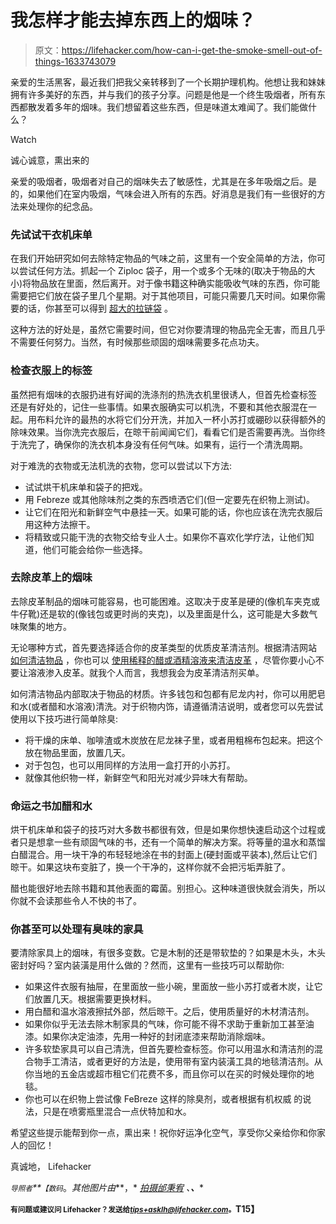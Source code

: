# 我怎样才能去掉东西上的烟味？

> 原文：<https://lifehacker.com/how-can-i-get-the-smoke-smell-out-of-things-1633743079>

亲爱的生活黑客，最近我们把我父亲转移到了一个长期护理机构。他想让我和妹妹拥有许多美好的东西，并与我们的孩子分享。问题是他是一个终生吸烟者，所有东西都散发着多年的烟味。我们想留着这些东西，但是味道太难闻了。我们能做什么？

Watch

诚心诚意，熏出来的

亲爱的吸烟者，吸烟者对自己的烟味失去了敏感性，尤其是在多年吸烟之后。是的，如果他们在室内吸烟，气味会进入所有的东西。好消息是我们有一些很好的方法来处理你的纪念品。

### 先试试干衣机床单

在我们开始研究如何去除特定物品的气味之前，这里有一个安全简单的方法，你可以尝试任何方法。抓起一个 Ziploc 袋子，用一个或多个无味的(取决于物品的大小)将物品放在里面，然后离开。对于像书籍这种确实能吸收气味的东西，你可能需要把它们放在袋子里几个星期。对于其他项目，可能只需要几天时间。如果你需要的话，你甚至可以得到 [超大的拉链袋](https://www.amazon.com/dp/B003U6A3EY?asc_campaign=InlineText&asc_refurl=https://lifehacker.com/how-can-i-get-the-smoke-smell-out-of-things-1633743079&asc_source=&linkCode=ogi&psc=1&smid=ATVPDKIKX0DER&tag=kinjalifehackerlink-20&th=1) 。

这种方法的好处是，虽然它需要时间，但它对你要清理的物品完全无害，而且几乎不需要任何努力。当然，有时候那些顽固的烟味需要多花点功夫。

### 检查衣服上的标签

虽然把有烟味的衣服扔进有好闻的洗涤剂的热洗衣机里很诱人，但首先检查标签 还是有好处的，记住一些事情。如果衣服确实可以机洗，不要和其他衣服混在一起。用布料允许的最热的水将它们分开洗，并加入一杯小苏打或硼砂以获得额外的除味效果。当你洗完衣服后，在晾干前闻闻它们，看看它们是否需要再洗。当你终于洗完了，确保你的洗衣机本身没有任何气味。如果有，运行一个清洗周期。

对于难洗的衣物或无法机洗的衣物，您可以尝试以下方法:

*   试试烘干机床单和袋子的把戏。
*   用 Febreze 或其他除味剂之类的东西喷洒它们(但一定要先在织物上测试)。
*   让它们在阳光和新鲜空气中悬挂一天。如果可能的话，你也应该在洗完衣服后用这种方法擦干。
*   将精致或只能干洗的衣物交给专业人士。如果你不喜欢化学疗法，让他们知道，他们可能会给你一些选择。

### 去除皮革上的烟味

去除皮革制品的烟味可能容易，也可能困难。这取决于皮革是硬的(像机车夹克或牛仔靴)还是软的(像钱包或更时尚的夹克)，以及里面是什么，这可能是大多数气味聚集的地方。

无论哪种方式，首先要选择适合你的皮革类型的优质皮革清洁剂。根据清洁网站 [如何清洁物品](http://www.howtocleanstuff.net/) ，你也可以 [使用稀释的醋或酒精溶液来清洁皮革](http://www.howtocleanstuff.net/how-to-remove-cigarette-smell-from-leather/) ，尽管你要小心不要让溶液渗入皮革。就我个人而言，我想我会为皮革清洁剂买单。

如何清洁物品内部取决于物品的材质。许多钱包和包都有尼龙内衬，你可以用肥皂和水(或者醋和水溶液)清洗。对于织物内饰，请遵循清洁说明，或者您可以先尝试使用以下技巧进行简单除臭:

*   将干燥的床单、咖啡渣或木炭放在尼龙袜子里，或者用粗棉布包起来。把这个放在物品里面，放置几天。
*   对于包包，也可以用同样的方法用一盒打开的小苏打。
*   就像其他织物一样，新鲜空气和阳光对减少异味大有帮助。

### 命运之书加醋和水

烘干机床单和袋子的技巧对大多数书都很有效，但是如果你想快速启动这个过程或者只是想拿一些有顽固气味的书，还有一个简单的解决方案。将等量的温水和蒸馏白醋混合。用一块干净的布轻轻地涂在书的封面上(硬封面或平装本),然后让它们晾干。如果这块布变脏了，换一个干净的，这样你就不会把污垢弄脏了。

醋也能很好地去除书籍和其他表面的霉菌。别担心。这种味道很快就会消失，所以你就不会读那些令人不快的书了。

### 你甚至可以处理有臭味的家具

要清除家具上的烟味，有很多变数。它是木制的还是带软垫的？如果是木头，木头密封好吗？室内装潢是用什么做的？然而，这里有一些技巧可以帮助你:

*   如果这件衣服有抽屉，在里面放一些小碗，里面放一些小苏打或者木炭，让它们放置几天。根据需要更换材料。
*   用白醋和温水溶液擦拭外部，然后晾干。之后，使用质量好的木材清洁剂。
*   如果你似乎无法去除木制家具的气味，你可能不得不求助于重新加工甚至油漆。如果你决定油漆，先用一种好的封闭底漆来帮助消除烟味。
*   许多软垫家具可以自己清洗，但首先要检查标签。你可以用温水和清洁剂的混合物手工清洁，或者更好的方法是，使用带有室内装潢工具的地毯清洁剂。从你当地的五金店或超市租它们花费不多，而且你可以在买的时候处理你的地毯。
*   你也可以在织物上尝试像 FeBreze 这样的除臭剂，或者根据有机权威 的说法，只是在喷雾瓶里混合一点伏特加和水。

希望这些提示能帮到你一点，熏出来！祝你好运净化空气，享受你父亲给你和你家人的回忆！

真诚地，
Lifehacker

*<small>导照者</small>**<small>【数码</small>*。*其他图片由*[](https://secure.flickr.com/photos/84335369@N00/7048267849)**，* [*拍摄邰秉宥*](https://secure.flickr.com/photos/wmjas/139755438) *、****、****

**<small>有问题或建议问 Lifehacker？发送给</small>*[*<small>tips+asklh@lifehacker.com</small>*](mailto:tips+asklh@lifehacker.com)*<small>。</small>T15】**
